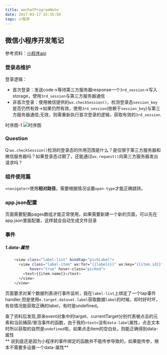 ```yaml
---
title: wechatProgramNote
date: 2017-03-17 15:35:50
tags: 小程序
---
```

## 微信小程序开发笔记
参考资料：[小程序api](https://mp.weixin.qq.com/debug/wxadoc/dev/api/api-login.html)
### 登录态维护

登录逻辑：  

- 首次登录：发送code->等待第三方服务器response一个`3rd_session`->写入storage，使用`3rd_session`与第三方服务器通信
- 非首次登录：使用微信提供的`wx.checkSession()`，检测登录态`session_key`是否仍然有效->如果仍然有效，使用`3rd_session`(依赖于`session_key`)与第三方服务器通信;无效，则需重新执行首次登录的逻辑，获取有效的`3rd_session`.

时序图-1
![时序图](https://mp.weixin.qq.com/debug/wxadoc/dev/image/login.png?t=2017213)

### Question
Q:`wx.checkSession()`检测的登录态的作用范围是什么？是仅限于第三方服务器和微信服务器吗？如果登录态过期了，还能通过`wx.request()`向第三方服务器发出请求吗？



### 组件使用篇
`<navigator>`使用**相对路径**，需要根据情况设置`open-type`才能正确跳转。

### app.json配置
页面需要配置pages数组才能正常使用，如果需要新建一个新的页面，可以先在app.json里面配置，这样就会自动生成文件目录

### 事件
##### 1.data-属性
``` bash
	<view class="label-list" bindtap="pickLabel">
      <view class="label-item" wx:for="{{labels}}" wx:key="{{item.id}}" data-label="{{item.id}}" 
		   hover="true" hover-class="picked">
        <text>{{item.name}}</text>
      </view>
    </view>
```

页面要求对某个数据列表进行事件监听，我在`label-list`上绑定了一个tap事件handler,但是使用`e.target.dataset.label`获取数据`label`的时候，却时好时坏，有些情况能获取正确的label，有时是undefined。

查了资料后发现,原来event对象中的target、currentTarget分别代表被点击的元素和当前捕获/冒泡事件的函数，由于我的`<text>`没有`data-label`属性，点击文本时所以获取的自然是`undefined`啦，如果点击item的空白处，则能正确得到data-属性  
** 说到底还是因为小程序的事件绑定的函数并不能传参导致的，如果能传参，根本不需要多设置一个data-属性**